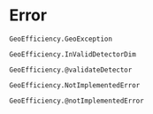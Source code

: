 
<a id='Error-1'></a>

# Error


```
GeoEfficiency.GeoException
```


```
GeoEfficiency.InValidDetectorDim
```


```
GeoEfficiency.@validateDetector
```


```
GeoEfficiency.NotImplementedError
```


```
GeoEfficiency.@notImplementedError

```


